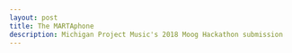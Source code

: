 ```yaml
---
layout: post
title: The MARTAphone
description: Michigan Project Music's 2018 Moog Hackathon submission
---
```




